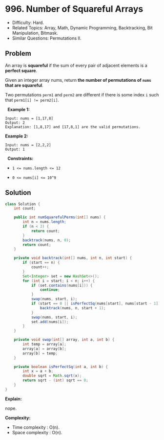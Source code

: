 # 996. Number of Squareful Arrays

- Difficulty: Hard.
- Related Topics: Array, Math, Dynamic Programming, Backtracking, Bit Manipulation, Bitmask.
- Similar Questions: Permutations II.

## Problem

An array is **squareful** if the sum of every pair of adjacent elements is a **perfect square**.

Given an integer array nums, return **the number of permutations of **```nums```** that are **squareful****.

Two permutations ```perm1``` and ```perm2``` are different if there is some index ```i``` such that ```perm1[i] != perm2[i]```.

 
**Example 1:**

```
Input: nums = [1,17,8]
Output: 2
Explanation: [1,8,17] and [17,8,1] are the valid permutations.
```

**Example 2:**

```
Input: nums = [2,2,2]
Output: 1
```

 
**Constraints:**


	
- ```1 <= nums.length <= 12```
	
- ```0 <= nums[i] <= 10^9```



## Solution

```java
class Solution {
    int count;

    public int numSquarefulPerms(int[] nums) {
        int n = nums.length;
        if (n < 2) {
            return count;
        }
        backtrack(nums, n, 0);
        return count;
    }

    private void backtrack(int[] nums, int n, int start) {
        if (start == n) {
            count++;
        }
        Set<Integer> set = new HashSet<>();
        for (int i = start; i < n; i++) {
            if (set.contains(nums[i])) {
                continue;
            }
            swap(nums, start, i);
            if (start == 0 || isPerfectSq(nums[start], nums[start - 1])) {
                backtrack(nums, n, start + 1);
            }
            swap(nums, start, i);
            set.add(nums[i]);
        }
    }

    private void swap(int[] array, int a, int b) {
        int temp = array[a];
        array[a] = array[b];
        array[b] = temp;
    }

    private boolean isPerfectSq(int a, int b) {
        int x = a + b;
        double sqrt = Math.sqrt(x);
        return sqrt - (int) sqrt == 0;
    }
}
```

**Explain:**

nope.

**Complexity:**

* Time complexity : O(n).
* Space complexity : O(n).
